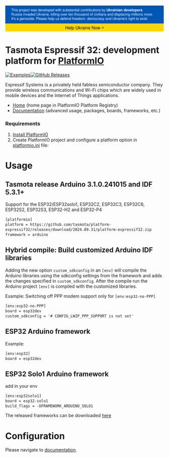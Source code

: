 [![Build_special_firmware](https://raw.githubusercontent.com/vshymanskyy/StandWithUkraine/main/banner-direct.svg)](https://github.com/vshymanskyy/StandWithUkraine/blob/main/docs/README.md)


# Tasmota Espressif 32: development platform for [PlatformIO](http://platformio.org)

[![Examples](https://github.com/Jason2866/platform-espressif32/actions/workflows/examples.yml/badge.svg)](https://github.com/Jason2866/platform-espressif32/actions/workflows/examples.yml)[![GitHub Releases](https://img.shields.io/github/downloads/tasmota/platform-espressif32/total?label=downloads)](https://github.com/tasmota/platform-espressif32/releases/latest)

Espressif Systems is a privately held fabless semiconductor company. They provide wireless communications and Wi-Fi chips which are widely used in mobile devices and the Internet of Things applications.

* [Home](http://platformio.org/platforms/espressif32) (home page in PlatformIO Platform Registry)
* [Documentation](http://docs.platformio.org/page/platforms/espressif32.html) (advanced usage, packages, boards, frameworks, etc.)

### Requirements

1. [Install PlatformIO](http://platformio.org)
2. Create PlatformIO project and configure a platform option in [platformio.ini](http://docs.platformio.org/page/projectconf.html) file:

# Usage

## Tasmota release Arduino 3.1.0.241015 and IDF 5.3.1+
Support for the ESP32/ESP32solo1, ESP32C2, ESP32C3, ESP32C6, ESP32S2, ESP32S3, ESP32-H2 and ESP32-P4
```                  
[platformio]
platform = https://github.com/tasmota/platform-espressif32/releases/download/2024.09.31/platform-espressif32.zip
framework = arduino
```
## Hybrid compile: Build customized Arduino IDF libraries
Adding the new option `custom_sdkconfig` in an `[env]` will compile the Arduino libraries using the sdkconfig settings
from the framework and adds the changes specified in `custom_sdkconfig`. After the compile run the Arduino project `[env]` is
compiled with the customized libraries.

Example: Switching off PPP modem support only for `[env:esp32-no-PPP]`
```
[env:esp32-no-PPP]
board = esp32dev
custom_sdkconfig = '# CONFIG_LWIP_PPP_SUPPORT is not set'
```
## ESP32 Arduino framework

Example:
```
[env:esp32]
board = esp32dev
```

## ESP32 Solo1 Arduino framework

add in your env
```
[env:esp32solo1]
board = esp32-solo1
build_flags = -DFRAMEWORK_ARDUINO_SOLO1
```
The released frameworks can be downloaded [here](https://github.com/tasmota/arduino-esp32/releases)

# Configuration

Please navigate to [documentation](http://docs.platformio.org/page/platforms/espressif32.html).

